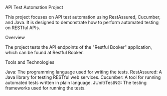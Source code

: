 API Test Automation Project

This project focuses on API test automation using RestAssured, Cucumber, and Java. It is designed to demonstrate how to perform automated testing on RESTful APIs.

Overview

The project tests the API endpoints of the "Restful Booker" application, which can be found at Restful Booker.

Tools and Technologies

Java: The programming language used for writing the tests.
RestAssured: A Java library for testing RESTful web services.
Cucumber: A tool for running automated tests written in plain language.
JUnit/TestNG: The testing frameworks used for running the tests.

